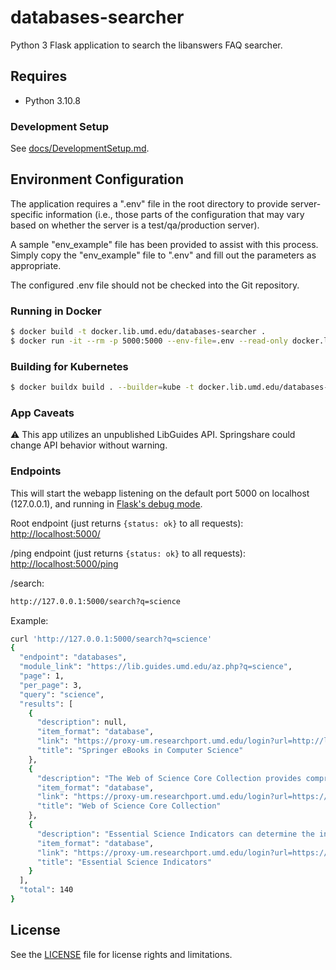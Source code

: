 # databases-searcher

Python 3 Flask application to search the libanswers FAQ searcher.

## Requires

* Python 3.10.8

### Development Setup

See [docs/DevelopmentSetup.md](docs/DevelopmentSetup.md).

## Environment Configuration

The application requires a ".env" file in the root directory to provide
server-specific information (i.e., those parts of the configuration that
may vary based on whether the server is a test/qa/production server).

A sample "env_example" file has been provided to assist with this process.
Simply copy the "env_example" file to ".env" and fill out the parameters as
appropriate.

The configured .env file should not be checked into the Git repository.

### Running in Docker

```bash
$ docker build -t docker.lib.umd.edu/databases-searcher .
$ docker run -it --rm -p 5000:5000 --env-file=.env --read-only docker.lib.umd.edu/databases-searcher
```

### Building for Kubernetes

```bash
$ docker buildx build . --builder=kube -t docker.lib.umd.edu/databases-searcher:VERSION --push
```

### App Caveats

⚠️ This app utilizes an unpublished LibGuides API. Springshare could change
API behavior without warning.

### Endpoints

This will start the webapp listening on the default port 5000 on localhost
(127.0.0.1), and running in [Flask's debug mode].

Root endpoint (just returns `{status: ok}` to all requests):
<http://localhost:5000/>

/ping endpoint (just returns `{status: ok}` to all requests):
<http://localhost:5000/ping>

/search:

```bash
http://127.0.0.1:5000/search?q=science
```

Example:

```bash
curl 'http://127.0.0.1:5000/search?q=science'
{
  "endpoint": "databases",
  "module_link": "https://lib.guides.umd.edu/az.php?q=science",
  "page": 1,
  "per_page": 3,
  "query": "science",
  "results": [
    {
      "description": null,
      "item_format": "database",
      "link": "https://proxy-um.researchport.umd.edu/login?url=http://link.springer.com/search?facet-discipline=%22Computer+Science%22",
      "title": "Springer eBooks in Computer Science"
    },
    {
      "description": "The Web of Science Core Collection provides comprehensive coverage of the sciences, social sciences, and arts, and humanities across journals, books and conference proceedings. It indexes more than 5,700 major journals across 164 scientific disciplines. The best database for finding what papers have cited other papers. Cited references can be traced forward in time. Web of Science Training Materials available here: http://wokinfo.com/training_support/training/web-of-science",
      "item_format": "database",
      "link": "https://proxy-um.researchport.umd.edu/login?url=https://webofscience.com/",
      "title": "Web of Science Core Collection"
    },
    {
      "description": "Essential Science Indicators can determine the influential individuals, institutions, papers, publications, and countries in their field of study as well as emerging research areas that can impact their work. This unique and comprehensive compilation of science performance statistics and science trends data is based on journal article publication counts and citation data from Thomson Reuters databases. It is an analytical resource for policymakers, administrators, analysts and information specialists in government agencies, universities, corporations, private laboratories, publishing companies and foundations, as well as members of the scientific press and recruiters. Essential Science Indicators (ESI) is useful tool to help answer questions about research performance. For example: Which institutions produce the most highly-cited research in a particular field? Where does our institution rank in this group? Who are the most influential researchers in this field? Is our institutions citation activity on an upward or downward trend? How did changes in funding influence the impact of research in a particular country or institute? Which are the hottest topics in research right now? How does my article's citation count compare to similar articles? ESI produces a variety of metrics and features such as Top 1% of Scientists and Institutions; Top 50% of Journals and Countries/Territories; Highly Cited Papers: Top 1% of cited papers per discipline; Hot Papers: Papers from the last two years that were cited the most (top 0.1%) in the last 2 months; Research Fronts: Creates clusters of highly cited articles, useful for identifying ground breaking discoveries",
      "item_format": "database",
      "link": "https://proxy-um.researchport.umd.edu/login?url=https://esi.clarivate.com/IndicatorsAction.action",
      "title": "Essential Science Indicators"
    }
  ],
  "total": 140
}
```

[Flask's debug mode]: https://flask.palletsprojects.com/en/2.2.x/cli/?highlight=debug%20mode

## License

See the [LICENSE](LICENSE.txt) file for license rights and limitations.
